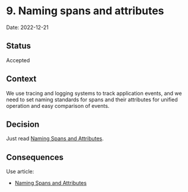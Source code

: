 # 9. Naming spans and attributes

Date: 2022-12-21

## Status

Accepted

## Context

We use tracing and logging systems to track application events,
and we need to set naming standards for spans and their attributes
for unified operation and easy comparison of events.

## Decision

Just read [Naming Spans and Attributes](https://uptrace.dev/opentelemetry/span-naming.html).

## Consequences

Use article:

- [Naming Spans and Attributes](https://uptrace.dev/opentelemetry/span-naming.html)
